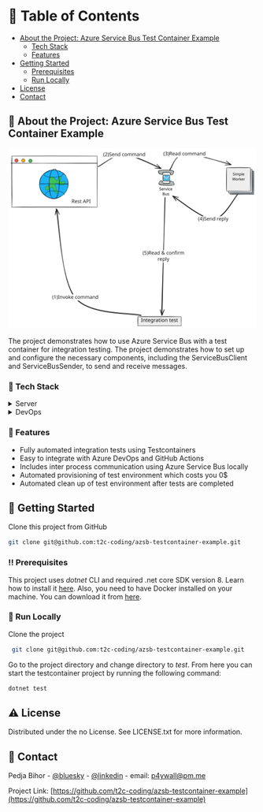 <!-- Table of Contents -->
# :notebook_with_decorative_cover: Table of Contents

- [About the Project: Azure Service Bus Test Container Example](#star2-about-the-project)
  * [Tech Stack](#space_invader-tech-stack)
  * [Features](#dart-features)
- [Getting Started](#toolbox-getting-started)
  * [Prerequisites](#bangbang-prerequisites)
  * [Run Locally](#running-run-locally)
- [License](#warning-license)
- [Contact](#handshake-contact)
  

<!-- About the Project -->
## :star2: About the Project: Azure Service Bus Test Container Example
<div align="center"> 
  <img src="./img/Our application architecture.svg" alt="Architecture overview" />
</div>

 The project demonstrates how to use Azure Service Bus with a test container for integration testing. The project demonstrates how to set up and configure the necessary components, including the ServiceBusClient and ServiceBusSender, to send and receive messages.
 

<!-- TechStack -->
### :space_invader: Tech Stack

<details>
  <summary>Server</summary>
  <ul>
    <li><a href="https://learn.microsoft.com/en-us/dotnet/csharp/">C-sharp</a></li>
    <li><a href="https://learn.microsoft.com/en-us/aspnet/core/tutorials/first-web-api?view=aspnetcore-8.0&tabs=visual-studio">asp.net core webapi</a></li>
    <li><a href="https://www.docker.com/">Docker</a></li>
    <li><a href="https://testcontainers.com/">Test containers</a></li>
  </ul>
</details>

<details>
<summary>DevOps</summary>
  <ul>
    <li><a href="https://www.docker.com/">Docker</a></li>
  </ul>
</details>

<!-- Features -->
### :dart: Features

- Fully automated integration tests using Testcontainers
- Easy to integrate with Azure DevOps and GitHub Actions
- Includes inter process communication using Azure Service Bus locally
- Automated provisioning of test environment which costs you 0$
- Automated clean up of test environment after tests are completed


<!-- Getting Started -->
## 	:toolbox: Getting Started
Clone this project from GitHub
```bash
git clone git@github.com:t2c-coding/azsb-testcontainer-example.git
```

<!-- Prerequisites -->
### :bangbang: Prerequisites

This project uses <i>dotnet</i> CLI and required .net core SDK version 8. Learn how to install it <a href="https://learn.microsoft.com/en-us/dotnet/core/install/">here</a>. Also, you need to have Docker installed on your machine. You can download it from <a href="https://www.docker.com/products/docker-desktop">here</a>.

<!-- Run Locally -->
### :running: Run Locally

Clone the project

```bash
 git clone git@github.com:t2c-coding/azsb-testcontainer-example.git 
```

Go to the project directory and change directory to <i>test</i>. From here you can start the testcontainer project by running the following command:

```bash
dotnet test
```

<!-- License -->
## :warning: License

Distributed under the no License. See LICENSE.txt for more information.


<!-- Contact -->
## :handshake: Contact

Pedja Bihor - [@bluesky](https://bsky.app/profile/codeyourassets.com) - [@linkedin](https://www.linkedin.com/in/pedjabihor/) - email: p4ywall@pm.me 

Project Link: [https://github.com/t2c-coding/azsb-testcontainer-example](https://github.com/t2c-coding/azsb-testcontainer-example)


